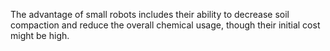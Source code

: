 The advantage of small robots includes their ability to decrease soil compaction and reduce the overall chemical usage, though their initial cost might be high.
